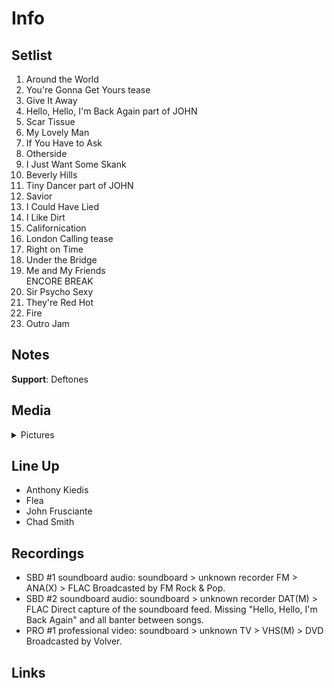 # Info

## Setlist

1. Around the World
2. You're Gonna Get Yours tease
3. Give It Away
4. Hello, Hello, I'm Back Again part of JOHN
5. Scar Tissue
6. My Lovely Man
7. If You Have to Ask
8. Otherside
9. I Just Want Some Skank
10. Beverly Hills
11. Tiny Dancer part of JOHN
12. Savior
13. I Could Have Lied
14. I Like Dirt
15. Californication
16. London Calling tease
17. Right on Time
18. Under the Bridge
19. Me and My Friends
<br>ENCORE BREAK
21. Sir Psycho Sexy
22. They're Red Hot
23. Fire
24. Outro Jam

## Notes

**Support**: Deftones

## Media 

<details>
  <summary>Pictures</summary>
  <!--<img alt="Setlist" title="Setlist" src="_.jpg" height="200" />
  <img alt="Flyer" title="Flyer" src="_.jpg" height="200" />-->
</details>

## Line Up

* Anthony Kiedis
* Flea
* John Frusciante
* Chad Smith

## Recordings

* SBD #1 soundboard audio: soundboard > unknown recorder FM > ANA(X) > FLAC Broadcasted by FM Rock & Pop.  
* SBD #2 soundboard audio: soundboard > unknown recorder DAT(M) > FLAC Direct capture of the soundboard feed. Missing "Hello, Hello, I'm Back Again" and all banter between songs.  
* PRO #1 professional video: soundboard > unknown TV > VHS(M) > DVD Broadcasted by Volver.
## Links